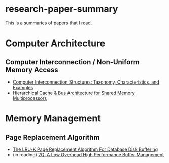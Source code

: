 # research-paper-summary
This is a summaries of papers that I read.

# Computer Architecture

## Computer Interconnection / Non-Uniform Memory Access
- [Computer Interconnection Structures: Taxonomy, Characteristics, and Examples](./Computer%20Architecture/Computer%20Interconnection/Computer%20Interconnection%20Structures:%20Taxonomy%2C%20Characteristics%2C%20and%20Examples/summary.md)
- [Hierarchical Cache & Bus Architecture for Shared Memory Multiprocessors](./Computer%20Architecture/NUMA/Hierarchical%20Cache%20%26%20Bus%20Architecture%20for%20Shared%20Memory%20Multiprocessors/summary.md)

# Memory Management

## Page Replacement Algorithm
- [The LRU-K Page Replacement Algorithm For Database Disk Buffering](./Memory%20Management/Page%20Replacement%20Algorithm/LRU-K/summary.md)
- (in reading) [2Q: A Low Overhead High Performance Buffer Management]()
